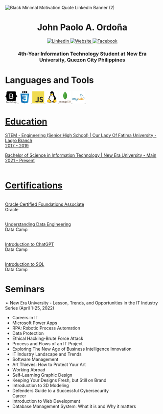 ![Black Minimal Motivation Quote LinkedIn Banner (2)](https://github.com/johnpaolo16/John-Paolo-Ordona/assets/148620296/8c21bb36-08cc-4e23-b85e-b1255a082b0a)

<h1 align="center">John Paolo A. Ordoña</h1>
<p align="center">
 <a href="https://www.linkedin.com/in/ordo%C3%B1a-john-paolo-a-84b293265/">
        <img src="https://img.shields.io/badge/linkedin-%230077B5.svg?style=for-the-badge&logo=linkedin&logoColor=white" alt="LinkedIn">
    </a>
    <a href="mailto: johnpaoloordona@gmail.com">
        <img src="https://img.shields.io/badge/Gmail-D14836?style=for-the-badge&logo=gmail&logoColor=white" alt="Website">
    </a>
    <a href="https://www.facebook.com/johnpaolo.ordona"> 
        <img src="https://img.shields.io/badge/Facebook-%231877F2.svg?style=for-the-badge&logo=Facebook&logoColor=white" alt="Facebook">
    </a>
   

</p>





<h3 align="center">4th-Year Information Technology Student at New Era University, Quezon City Philippines</h3>


<h1 align="left">Languages and Tools</h1>
<p align="left"> <a href="https://getbootstrap.com" target="_blank" rel="noreferrer"> <img src="https://raw.githubusercontent.com/devicons/devicon/master/icons/bootstrap/bootstrap-plain-wordmark.svg" alt="bootstrap" width="40" height="40"/> </a> <a href="https://www.w3schools.com/css/" target="_blank" rel="noreferrer"> <img src="https://raw.githubusercontent.com/devicons/devicon/master/icons/css3/css3-original-wordmark.svg" alt="css3" width="40" height="40"/> </a> <a href="https://git-scm.com/" target="_blank" src="https://raw.githubusercontent.com/devicons/devicon/master/icons/html5/html5-original-wordmark.svg" alt="html5" width="40" height="40"/> </a> <a href="https://www.adobe.com/in/products/illustrator.html" target="_blank" rel="noreferrer"> <img src="https://raw.githubusercontent.com/devicons/devicon/master/icons/javascript/javascript-original.svg" alt="javascript" width="40" height="40"/> </a> <a href="https://www.linux.org/" target="_blank" rel="noreferrer"> <img src="https://raw.githubusercontent.com/devicons/devicon/master/icons/linux/linux-original.svg" alt="linux" width="40" height="40"/> </a> <a href="https://www.mongodb.com/" target="_blank" rel="noreferrer"> <img src="https://raw.githubusercontent.com/devicons/devicon/master/icons/mongodb/mongodb-original-wordmark.svg" alt="mongodb" width="40" height="40"/> </a> <a href="https://www.mysql.com/" target="_blank" rel="noreferrer"> <img src="https://raw.githubusercontent.com/devicons/devicon/master/icons/mysql/mysql-original-wordmark.svg" alt="mysql" width="40" height="40"/> </a> <a href="https://www.photoshop.com/en" target="_blank" rel="noreferrer"> <img                                              </a> </p>
 
<h1 align="left">Education</h1>
<p align="left">STEM - Engineering (Senior High School) | Our Lady Of Fatima University - Lagro Branch <br>
2017 - 2019 <br></p>
<p align="left">Bachelor of Science in Information Technology | New Era University - Main <br>
2021 - Present <br><br></p>

<h1 align="left">Certifications</h1>
<p align ="left"><a href="https://brm-certview.oracle.com/ords/certview/ecertificate?ssn=OC4781363&trackId=OCI23AIFCA&key=c9c8e6001463f4b9f5fee31e2bb08a53f2734ae3" ><br>Oracle Certified Foundations Associate</a> <br>
                   Oracle<br>
                   </center></p>
                   
<p align ="left"><a href="https://www.datacamp.com/completed/statement-of-accomplishment/course/ff5f32baaabbf8e47ee3b3408b411686a1f27b49" ><br>Understanding Data Engineering</a> <br>
                   Data Camp<br>
                   </center></p>
<p align ="left"><a href="https://www.datacamp.com/completed/statement-of-accomplishment/course/7e803557c87f44a8e81a0264a1515d8e07fb9e70" ><br>Introduction to ChatGPT</a> <br>
                   Data Camp<br>
                   </center></p>
<p align ="left"><a href="https://www.datacamp.com/completed/statement-of-accomplishment/course/78a9c216d70c1098d6179873911a97894c1cb85c" ><br>Introduction to SQL</a> <br>
                   Data Camp<br>
                   </center></p>



                  

<h1 align="left">Seminars</h1>
<p align ="left">

➢ New Era University - Lesson, Trends, and 
Opportunities in the IT Industry Series (April 1-25, 
2022)
- Careers in IT <br>
- Microsoft Power Apps <br>
- RPA: Robotic Process Automation <br>
- Data Protection <br>
- Ethical Hacking-Brute Force Attack <br>
- Process and Flows of an IT Project <br> 
- Exploring The New Age of Business Intelligence 
Innovation <br>
- IT Industry Landscape and Trends <br>
- Software Management <br>
- Art Thieves: How to Protect Your Art <br>
- Working Abroad <br>
- Self-Learning Graphic Design <br>
- Keeping Your Designs Fresh, but Still on Brand <br>
- Introduction to 3D Modeling <br>
- Defenders Guide to a Successful Cybersecurity  
Career <br>
- Introduction to Web Development <br>
- Database Management System: What it is and 
Why it matters <br>

                                           





                  


